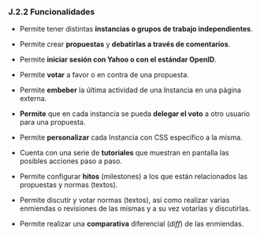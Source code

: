 ### J.2.2 Funcionalidades

* Permite tener distintas **instancias o grupos de trabajo independientes**.

* Permite crear **propuestas** y **debatirlas a través de comentarios**.

* Permite **iniciar sesión con Yahoo o con el estándar OpenID**.

* Permite **votar** a favor o en contra de una propuesta.

* Permite **embeber** la última actividad de una Instancia en una página externa.

* **Permite** que en cada instancia se pueda **delegar el voto** a otro usuario para una propuesta.

* Permite **personalizar** cada Instancia con CSS específico a la misma.

* Cuenta con una serie de **tutoriales** que muestran en pantalla las posibles acciones paso a paso.

* Permite configurar **hitos** \(milestones\) a los que están relacionados las propuestas y normas \(textos\).

* Permite discutir y votar normas \(textos\), así como realizar varias enmiendas o revisiones de las mismas y a su vez votarlas y discutirlas. 

* Permite realizar una **comparativa** diferencial \(_diff_\) de las enmiendas.



